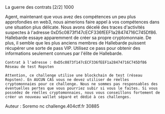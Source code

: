  La guerre des contrats [2/2]
1000

Agent, maintenant que vous avez des compétences un peu plus approfondies en web3, nous aimerions faire appel à vos compétences dans une situation plus délicate. Nous avons décelé des traces d'activités suspectes à l'adresse 0xD5c0873f147cECF336fEEF1a28474716C745Df86. Hallebarde essaye apparemment de créer sa propre cryptomonnaie. De plus, il semble que les plus anciens membres de Hallebarde puissent récupérer une sorte de pass VIP. Utilisez ce pass pour obtenir des informations seulement connues par l'élite de Hallebarde.

    Contrat à l'adresse : 0xD5c0873f147cECF336fEEF1a28474716C745Df86
    Réseau de test Ropsten

    Attention, ce challenge utilise une blockchain de test (réseau Ropsten). En AUCUN CAS vous ne devez utiliser de réelles cryptomonnaies pour ce challenge. Nous ne sommes pas responsables des éventuelles pertes que vous pourriez subir si vous le faites. Si vous possédez de réelles cryptomonnaies, nous vous conseillons fortement de créer un nouveau wallet séparé et dédié à ces challenges.

Auteur : Soremo
nc challenge.404ctf.fr 30885 
